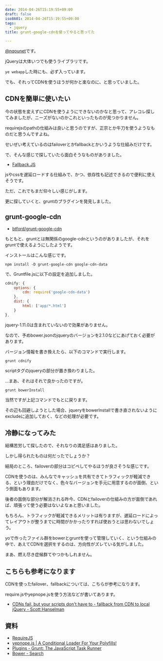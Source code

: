 ```yaml
---
date: 2014-04-26T15:19:55+09:00
draft: false
iso8601: 2014-04-26T15:19:55+09:00
tags:
  - jquery
title: grunt-google-cdnを使ってやると思ってた

---
```


[@nqounet](https://twitter.com/nqounet)です。

jQueryは大体いつでも使うライブラリです。

`ye webapp`した時にも、必ず入っています。

でも、それってCDNを使うほうが何かと楽なのに、と思っていました。

## CDNを簡単に使いたい

今の状態を変えずにCDNを使うようにできないのかなと思って、アレコレ探してみましたが、ニーズがないのかこれといったものが見つかりません。

requirejsのpathの仕組みは良いと思うのですが、正宗とか牛刀を使うようなものだと思うんですよね。

せいぜい考えているのはfailoverとかfallbackとかいうような仕組みだけです。

で、そんな感じで探していたら面白そうなものがありました。

- [Fallback.JS](http://fallback.io/)

jsやcssを遅延ロードする仕組みで、かつ、依存性も記述できるので便利に使えそうです。

ただ、これでもまだ仰々しい感じがします。

更に探していくと、gruntのプラグインを発見しました。

## grunt-google-cdn

- [btford/grunt-google-cdn](https://github.com/btford/grunt-google-cdn)

もともと、gruntとは無関係のgoogle-cdnというのがありましたが、それをgruntで使えるようにしたようです。

インストールはこんな感じです。

```shell
npm install -D grunt-google-cdn google-cdn-data
```

で、Gruntfile.jsに以下の設定を追加しました。

```js
cdnify: {
    options: {
        cdn: require('google-cdn-data')
    },
    dist: {
        html: ['app/*.html']
    }
},
```

jquery-1.11.0は含まれていないので効果がありません。

なので、予めbower.jsonのjqueryのバージョンを2.1.0などにあげておく必要があります。

バージョン情報を書き換えたら、以下のコマンドで実行します。

```shell
grunt cdnify
```

scriptタグのjqueryの部分が置き換わりました。

…まあ、それはそれで良かったのですが。

```shell
grunt bowerInstall
```

当然ですが上記コマンドでもとに戻ります。

その辺も回避しようとした場合、jqueryをbowerInstallで書き直されないようにexcludeに追加しておく、などの処理が必要です。

## 冷静になってみた

結構苦労して探したので、それなりの満足感はありました。

しかし得られたものは何だったでしょうか？

結局のところ、failoverの部分はコピペしてやるほうが良さそうな感じです。

CDNを使うのは、みんなでキャッシュを共有できてトラフィックが軽減できる、という理由だけでなく、色々なバージョンを手元に用意するのが面倒、という側面もあります。

後者の面倒な部分が解消される昨今、CDNとfailoverの仕組みの方が面倒であれば、頑張って使う必要はないよなぁと思いました。

もちろん、トラフィックが軽減できるメリットは有りますが、遅延ロードによってレイアウトが整うまでに時間がかかったりすれば使おうとは思わないでしょう。

yoで作ったファイル群をbowerとgruntを使って管理していく、という仕組みの中で、あえてCDNを選択をするのは、方向性がズレている気がしました。

まあ、燃え尽き症候群てやつかもしれません。

## こちらも参考になります

CDNを使ったfailover、fallbackについては、こちらが参考になります。

require.jsやyepnope.jsを使う方法などが書いてあります。

- [CDNs fail, but your scripts don't have to - fallback from CDN to local jQuery - Scott Hanselman](http://www.hanselman.com/blog/CDNsFailButYourScriptsDontHaveToFallbackFromCDNToLocalJQuery.aspx)

## 資料

- [RequireJS](http://requirejs.org/)
- [yepnope.js | A Conditional Loader For Your Polyfills!](http://yepnopejs.com/)
- [Plugins - Grunt: The JavaScript Task Runner](http://gruntjs.com/plugins)
- [Bower - Search](http://bower.io/search/)

